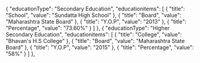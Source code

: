 {
      "educationType": "Secondary Education",
      "educationitems": [
        {
          "title": "School",
          "value": "Sundatta High School"
        },
        {
          "title": "Board",
          "value": "Maharashtra State Board"
        },
        {
          "title": "Y.O.P",
          "value": "2013"
        },
        {
          "title": "Percentage",
          "value": "73.60%"
        }
      ]
    },
    {
      "educationType": "Higher Secondary Education",
      "educationitems": [
        {
          "title": "College",
          "value": "Bhavan's H.S College"
        },
        {
          "title": "Board",
          "value": "Maharashtra State Board"
        },
        {
          "title": "Y.O.P",
          "value": "2015"
        },
        {
          "title": "Percentage",
          "value": "58%"
        }
      ]
      },